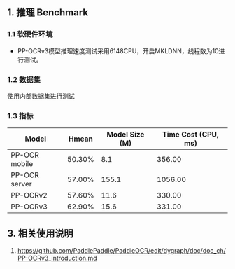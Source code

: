 ## 1. 推理 Benchmark

### 1.1 软硬件环境

* PP-OCRv3模型推理速度测试采用6148CPU，开启MKLDNN，线程数为10进行测试。

### 1.2 数据集
使用内部数据集进行测试

### 1.3 指标


| Model | Hmean |  Model Size (M) | Time Cost (CPU, ms) |
|-----|-----|--------|----|
| PP-OCR mobile | 50.30% | 8.1 | 356.00  |
| PP-OCR server | 57.00% | 155.1 | 1056.00 |
| PP-OCRv2 | 57.60% | 11.6 | 330.00 |
| PP-OCRv3 | 62.90% | 15.6 | 331.00 |


## 3. 相关使用说明
1. https://github.com/PaddlePaddle/PaddleOCR/edit/dygraph/doc/doc_ch/PP-OCRv3_introduction.md
